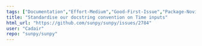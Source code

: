 ```yaml
---
tags: ["Documentation","Effort-Medium","Good-First-Issue","Package-Novice","Priority-Low","Refactoring","astronomy","astropy","hacktoberfest","python","solar","solar-physics","sun","sunpy"]
title: "Standardise our docstring convention on Time inputs"
html_url: "https://github.com/sunpy/sunpy/issues/2784"
user: "Cadair"
repo: "sunpy/sunpy"
---
```


